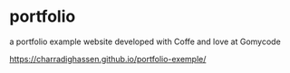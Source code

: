 # portfolio

a portfolio example website developed with Coffe and love at Gomycode

https://charradighassen.github.io/portfolio-exemple/
